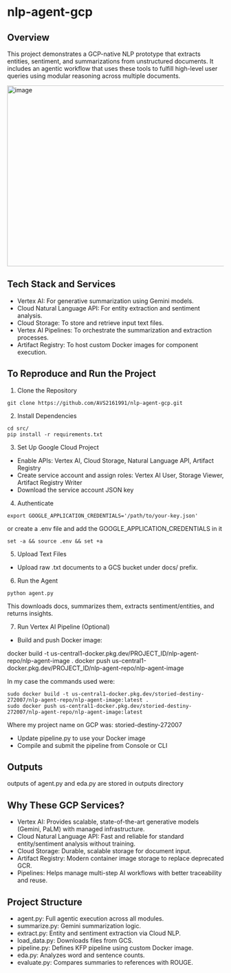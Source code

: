 # nlp-agent-gcp

## Overview
This project demonstrates a GCP-native NLP prototype that extracts entities, sentiment, and
summarizations from unstructured documents. It includes an agentic workflow that uses these tools
to fulfill high-level user queries using modular reasoning across multiple documents.

<img width="972" height="420" alt="image" src="https://github.com/user-attachments/assets/323af7a0-5293-4bd8-8bd8-9ba0f4342dcb" />



## Tech Stack and Services
- Vertex AI: For generative summarization using Gemini models.
- Cloud Natural Language API: For entity extraction and sentiment analysis.
- Cloud Storage: To store and retrieve input text files.
- Vertex AI Pipelines: To orchestrate the summarization and extraction processes.
- Artifact Registry: To host custom Docker images for component execution.

## To Reproduce and Run the Project
1. Clone the Repository
```
git clone https://github.com/AVS2161991/nlp-agent-gcp.git
```

2. Install Dependencies
```
cd src/
pip install -r requirements.txt
```

3. Set Up Google Cloud Project
- Enable APIs: Vertex AI, Cloud Storage, Natural Language API, Artifact Registry
- Create service account and assign roles: Vertex AI User, Storage Viewer, Artifact Registry Writer
- Download the service account JSON key

4. Authenticate
```
export GOOGLE_APPLICATION_CREDENTIALS='/path/to/your-key.json'
```
or
create a .env file and add the GOOGLE_APPLICATION_CREDENTIALS in it
```
set -a && source .env && set +a
```
5. Upload Text Files
- Upload raw .txt documents to a GCS bucket under docs/ prefix.

6. Run the Agent
```
python agent.py
```
This downloads docs, summarizes them, extracts sentiment/entities, and returns insights.

7. Run Vertex AI Pipeline (Optional)
- Build and push Docker image:

docker build -t us-central1-docker.pkg.dev/PROJECT_ID/nlp-agent-repo/nlp-agent-image .
docker push us-central1-docker.pkg.dev/PROJECT_ID/nlp-agent-repo/nlp-agent-image

In my case the commands used were:

```
sudo docker build -t us-central1-docker.pkg.dev/storied-destiny-272007/nlp-agent-repo/nlp-agent-image:latest .
sudo docker push us-central1-docker.pkg.dev/storied-destiny-272007/nlp-agent-repo/nlp-agent-image:latest
```
Where my project name on GCP was: storied-destiny-272007

- Update pipeline.py to use your Docker image
- Compile and submit the pipeline from Console or CLI

## Outputs

outputs of agent.py and eda.py are stored in outputs directory


## Why These GCP Services?
- Vertex AI: Provides scalable, state-of-the-art generative models (Gemini, PaLM) with managed
infrastructure.
- Cloud Natural Language API: Fast and reliable for standard entity/sentiment analysis without
training.
- Cloud Storage: Durable, scalable storage for document input.
- Artifact Registry: Modern container image storage to replace deprecated GCR.
- Pipelines: Helps manage multi-step AI workflows with better traceability and reuse.

## Project Structure
- agent.py: Full agentic execution across all modules.
- summarize.py: Gemini summarization logic.
- extract.py: Entity and sentiment extraction via Cloud NLP.
- load_data.py: Downloads files from GCS.
- pipeline.py: Defines KFP pipeline using custom Docker image.
- eda.py: Analyzes word and sentence counts.
- evaluate.py: Compares summaries to references with ROUGE.
